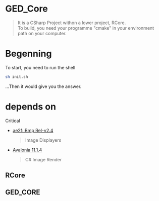 # GED_Core
> It is a CSharp Project withon a lower project, RCore.  
> To build, you need your programme "cmake" in your environment path on your computer.

# Begenning
To start, you need to run the shell
```sh
sh init.sh
```

...Then it would give you the answer.

# depends on
Critical
- [ae2f::Bmp Rel-v2.4](https://github.com/yuisanae2f/ae2f_Bmp/releases/tag/Rel-v2.3.2)
	> Image Displayers

- [Avalonia 11.1.4](https://avaloniaui.net/)
	> C# Image Render

## RCore
## GED_CORE